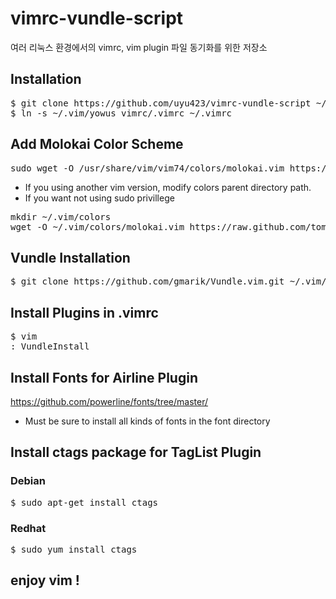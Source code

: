 # vimrc-vundle-script
여러 리눅스 환경에서의 vimrc, vim plugin 파일 동기화를 위한 저장소

## Installation
<pre>
$ git clone https://github.com/uyu423/vimrc-vundle-script ~/.vim/yowus_vimrc
$ ln -s ~/.vim/yowus_vimrc/.vimrc ~/.vimrc 
</pre>

## Add Molokai Color Scheme
<pre>
sudo wget -O /usr/share/vim/vim74/colors/molokai.vim https://raw.github.com/tomasr/molokai/master/colors/molokai.vim --no-check-certificate
</pre>
* If you using another vim version, modify colors parent directory path.
* If you want not using sudo privillege
<pre>
mkdir ~/.vim/colors
wget -O ~/.vim/colors/molokai.vim https://raw.github.com/tomasr/molokai/master/colors/molokai.vim --no-check-certificate
</pre>

## Vundle Installation
<pre>
$ git clone https://github.com/gmarik/Vundle.vim.git ~/.vim/bundle/Vundle.vim
</pre>

## Install Plugins in .vimrc
<pre>
$ vim
: VundleInstall
</pre>

## Install Fonts for Airline Plugin
https://github.com/powerline/fonts/tree/master/
* Must be sure to install all kinds of fonts in the font directory

## Install ctags package for TagList Plugin
### Debian
<pre>
$ sudo apt-get install ctags
</pre>
### Redhat
<pre>
$ sudo yum install ctags
</pre>

## enjoy vim !
